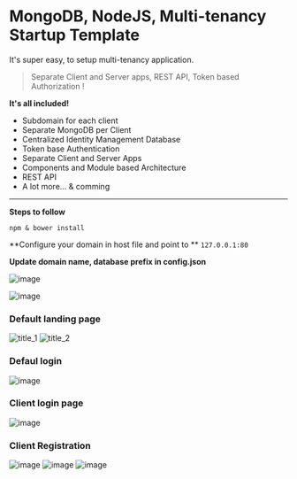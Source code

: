 # MongoDB, NodeJS, Multi-tenancy Startup Template

It's super easy, to setup multi-tenancy application.


>Separate Client and Server apps, REST API, Token based Authorization !


**It's all included!**
- Subdomain for each client
- Separate MongoDB per Client
- Centralized Identity Management Database
- Token base Authentication
- Separate Client and Server Apps
- Components and Module based Architecture
- REST API
- A lot more... & comming
----

**Steps to follow**
```javascrip 
npm & bower install
```

**Configure your domain in host file and point to **
`127.0.0.1:80`

**Update domain name, database prefix in config.json**

![image](https://cloud.githubusercontent.com/assets/12631282/12248959/b3afa624-b8b4-11e5-8f53-7d22c710eff3.png)


![image](https://cloud.githubusercontent.com/assets/12631282/12248992/ee5c745a-b8b4-11e5-8fe9-30bbf5ee227c.png)



### Default landing page
![title_1](https://cloud.githubusercontent.com/assets/12631282/12248660/ccf26d58-b8b2-11e5-85d5-56753331dc50.png)
![title_2](https://cloud.githubusercontent.com/assets/12631282/12248664/cefb02b8-b8b2-11e5-99c2-c599846cf4e4.png)



### Defaul login
![image](https://cloud.githubusercontent.com/assets/12631282/12248793/9cce5078-b8b3-11e5-884b-7f7f3b87f714.png)

### Client login page
![image](https://cloud.githubusercontent.com/assets/12631282/12248804/b4bc1ea4-b8b3-11e5-9978-c01b92c8a508.png)

### Client Registration
![image](https://cloud.githubusercontent.com/assets/12631282/12248810/bf0e5ce6-b8b3-11e5-94e4-379adfee29ef.png)
![image](https://cloud.githubusercontent.com/assets/12631282/12248825/d706d03a-b8b3-11e5-97d7-8498dc1e7732.png)
![image](https://cloud.githubusercontent.com/assets/12631282/12248837/e932f310-b8b3-11e5-85a5-e4c9ad832154.png)
